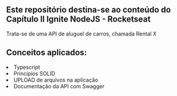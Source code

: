 <h2> Este repositório destina-se ao conteúdo do Capítulo II Ignite NodeJS - Rocketseat</h2>

<p>Trata-se de uma API de aluguel de carros, chamada Rental X</p>

<h2>Conceitos aplicados:</h2>

<li>Typescript</li>
<li>Princípios SOLID</li>
<li>UPLOAD de arquivos na aplicação</li>
<li>Documentação da API com Swagger</li>
</br>



